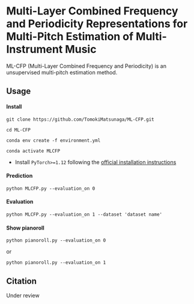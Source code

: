 # Multi-Layer Combined Frequency and Periodicity Representations for Multi-Pitch Estimation of Multi-Instrument Music
ML-CFP (Multi-Layer Combined Frequency and Periodicity) is an unsupervised multi-pitch estimation method.

## Usage
#### Install
  ```
  git clone https://github.com/TomokiMatsunaga/ML-CFP.git
  ```
  ```
  cd ML-CFP
  ```
  ```
  conda env create -f environment.yml
  ```
  ```
  conda activate MLCFP
  ```
- Install `PyTorch>=1.12` following the [official installation instructions](https://pytorch.org/get-started/locally/)
  

#### Prediction
  ```
  python MLCFP.py --evaluation_on 0
  ```
#### Evaluation
  ```
  python MLCFP.py --evaluation_on 1 --dataset 'dataset name'
  ```
#### Show pianoroll
  ```
  python pianoroll.py --evaluation_on 0
  ```
or
  ```
  python pianoroll.py --evaluation_on 1
  ```
## Citation
Under review
